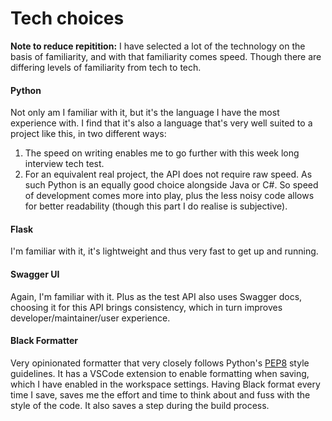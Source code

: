 # Tech choices

**Note to reduce repitition:** I have selected a lot of the technology on the basis of familiarity, and with
that familiarity comes speed. Though there are differing levels of familiarity from tech to tech.

#### Python

Not only am I familiar with it, but it's the language I have the most experience with. I find that it's also
a language that's very well suited to a project like this, in two different ways:

1. The speed on writing enables me to go further with this week long interview tech test.
2. For an equivalent real project, the API does not require raw speed. As such Python is an equally good choice
alongside Java or C#. So speed of development comes more into play, plus the less noisy code allows for better
readability (though this part I do realise is subjective).

#### Flask

I'm familiar with it, it's lightweight and thus very fast to get up and running.

#### Swagger UI

Again, I'm familiar with it. Plus as the test API also uses Swagger docs, choosing it for this API brings
consistency, which in turn improves developer/maintainer/user experience.

#### Black Formatter

Very opinionated formatter that very closely follows Python's [PEP8](https://peps.python.org/pep-0008/) style
guidelines. It has a VSCode extension to enable formatting when saving, which I have enabled in the workspace
settings. Having Black format every time I save, saves me the effort and time to think about and fuss with
the style of the code. It also saves a step during the build process.